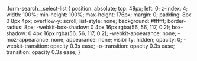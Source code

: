 .form-search__select-list {
  position: absolute;
  top: 49px;
  left: 0;
  z-index: 4;
  width: 100%;
  min-height: 100%;
  max-height: 176px;
  margin: 0;
  padding: 8px 0 8px 4px;
  overflow-y: scroll;
  list-style: none;
  background: #ffffff;
  border-radius: 8px;
  -webkit-box-shadow: 0 4px 16px rgba(56, 56, 117, 0.2);
  box-shadow: 0 4px 16px rgba(56, 56, 117, 0.2);
  -webkit-appearance: none;
  -moz-appearance: none;
  appearance: none;
  visibility: hidden;
  opacity: 0;
  -webkit-transition: opacity 0.3s ease;
  -o-transition: opacity 0.3s ease;
  transition: opacity 0.3s ease;
}
